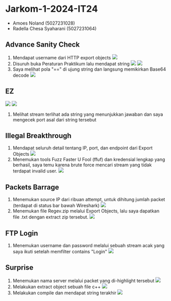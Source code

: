 # Jarkom-1-2024-IT24

* Amoes Noland (5027231028)
* Radella Chesa Syaharani (5027231064)

## Advance Sanity Check

1. Mendapat username dari HTTP export objects
![](assets/sanity/1.png)
2. Disuruh buka Peraturan Praktikum lalu mendapat string
![](assets/sanity/2.png)
![](assets/sanity/3.png)
3. Saya melihat pola "==" di ujung string dan langsung memikirkan Base64 decode
![](assets/sanity/4.png)

## EZ

![](assets/ez/1.png)
![](assets/ez/2.png)
1. Melihat stream terlihat ada string yang menunjukkan jawaban dan saya mengecek port asal dari string tersebut

## Illegal Breakthrough

1. Mendapat seluruh detail tentang IP, port, dan endpoint dari Export Objects
![](assets/illegal/1.png)
2. Menemukan tools Fuzz Faster U Fool (ffuf) dan kredensial lengkap yang berhasil, saya temu karena brute force mencari stream yang tidak terdapat invalid user.
![](assets/illegal/2.png)

## Packets Barrage

1. Menemukan source IP dari ribuan attempt, untuk dihitung jumlah packet (terdapat di status bar bawah Wireshark)
![](assets/packets/1.png)
2. Menemukan file Regev.zip melalui Export Objects, lalu saya dapatkan file .txt dengan extract zip tersebut.
![](assets/packets/2.png)

## FTP Login

1. Menemukan username dan password melalui sebuah stream acak yang saya ikuti setelah memfilter contains "Login"
![](assets/ftplogin/1.png)

## Surprise

1. Menemukan nama server melalui packet yang di-highlight tersebut
![](assets/surprise/1.png)
2. Melakukan extract object sebuah file c++
![](assets/surprise/2.png)
3. Melakukan compile dan mendapat string terakhir
![](assets/surprise/3.png)